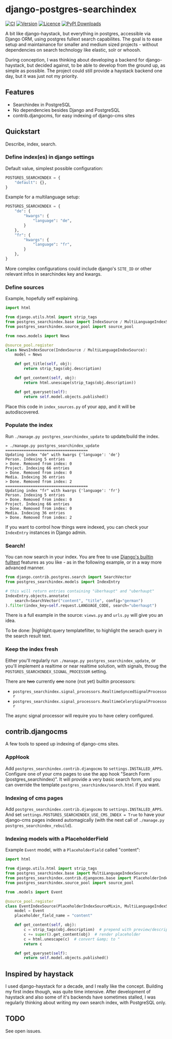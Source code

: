 # django-postgres-searchindex

[![CI](https://img.shields.io/github/actions/workflow/status/bnzk/django-postgres-searchindex/ci.yml?style=flat-square&logo=github "CI")](https://github.com/bnzk/django-postgres-searchindex/actions/workflows/ci.yml)
[![Version](https://img.shields.io/pypi/v/django-postgres-searchindex.svg?style=flat-square "Version")](https://pypi.python.org/pypi/django-postgres-searchindex/)
[![Licence](https://img.shields.io/github/license/bnzk/django-postgres-searchindex.svg?style=flat-square "Licence")](https://pypi.python.org/pypi/django-postgres-searchindex/)
[![PyPI Downloads](https://img.shields.io/pypi/dm/django-postgres-searchindex?style=flat-square "PyPi Downloads")](https://pypistats.org/packages/django-postgres-searchindex)

A bit like django-haystack, but everything in postgres, accessible via Django ORM, using
postgres fullext search capabilites. The goal is to ease setup and 
maintainance for smaller and medium sized projects - without dependencies on
search technology like elastic, solr or whoosh.

During conception, I was thinking about developing a backend for django-haystack, but 
decided against, to be able to develop from the ground up, as simple as possible. The 
project could still provide a haystack backend one day, but it was just not my priority.

## Features

- Searchindex in PostgreSQL
- No dependencies besides Django and PostgreSQL
- contrib.djangocms, for easy indexing of django-cms sites

## Quickstart

Describe, index, search.

### Define index(es) in django settings

Default value, simplest possible configuration:

```python
POSTGRES_SEARCHINDEX = {
    "default": {},
}
```

Example for a multilanguage setup:

```python
POSTGRES_SEARCHINDEX = {
    "de": {
        "kwargs": {
            "language": "de",
        }
    },
    "fr": {
        "kwargs": {
            "language": "fr",
        }
    },
}
```

More complex configurations could include django's `SITE_ID` or other relevant infos
in searchindex key and kwargs.

### Define sources

Example, hopefully self explaining. 

```python
import html

from django.utils.html import strip_tags
from postgres_searchindex.base import IndexSource / MultiLanguageIndexSource
from postgres_searchindex.source_pool import source_pool

from news.models import News

@source_pool.register
class NewsIndexSource(IndexSource / MultiLanguageIndexSource):
    model = News

    def get_title(self, obj):
        return strip_tags(obj.description)

    def get_content(self, obj):
        return html.unescape(strip_tags(obj.description))

    def get_queryset(self):
        return self.model.objects.published()
```

Place this code in `index_sources.py` of your app, and it will be autodiscovered.

### Populate the index

Run  `./manage.py postgres_searchindex_update` to update/build the index.

```shell
» ./manage.py postgres_searchindex_update
====================================
Updating index "de" with kwargs {'language': 'de'}
Person. Indexing 5 entries
> Done. Removed from index: 0
Project. Indexing 66 entries
> Done. Removed from index: 0
Media. Indexing 36 entries
> Done. Removed from index: 2
====================================
Updating index "fr" with kwargs {'language': 'fr'}
Person. Indexing 5 entries
> Done. Removed from index: 0
Project. Indexing 66 entries
> Done. Removed from index: 0
Media. Indexing 36 entries
> Done. Removed from index: 2
```

If you want to control how things were indexed, you can check
your `IndexEntry` instances in Django admin.

### Search!

You can now search in your index. You are free to use [Django's builtin fulltext](https://docs.djangoproject.com/en/dev/ref/contrib/postgres/search/)
features as you like - as in the following example, or in a way more advanced manner.

```python
from django.contrib.postgres.search import SearchVector
from postgres_searchindex.models import IndexEntry

# this will return entries containing "überhaupt" and "uberhaupt"
IndexEntry.objects.annotate(
    search=SearchVector("content", "title", config="german")
).filter(index_key=self.request.LANGUAGE_CODE, search="uberhaupt")

```

There is a full example in the source: `views.py` and `urls.py` will give you an idea. 

To be done: |highlight:query templatefilter, to highlight the serach query in the 
search result text.

### Keep the index fresh

Either you'll regularly run `./manage.py postgres_searchindex_update`, or you'll 
implement a realtime or near realtime solution, with signals, throug the 
`POSTGRES_SEARCHINDEX_SIGNAL_PROCESSOR` setting. 

There are ~~two~~ currently ~~one~~ none (not yet) builtin processors:
 - `postgres_searchindex.signal_processors.RealtimeSyncedSignalProcessor`
 - `postgres_searchindex.signal_processors.RealtimeCelerySignalProcessor`

The async signal processor will require you to have celery configured.


## contrib.djangocms

A few tools to speed up indexing of django-cms sites.

### AppHook

Add `postgres_searchindex.contrib.djangocms` to `settings.INSTALLED_APPS`.
Configure one of your cms pages to use the app hook "Search Form (postgres_searchindex)". It will provide a very 
basic search form, and you can override the template `postgres_searchindex/search.html` if you want.

### Indexing of cms pages

Add `postgres_searchindex.contrib.djangocms` to `settings.INSTALLED_APPS`.  
And set `settings.POSTGRES_SEARCHINDEX_USE_CMS_INDEX = True` to have your django-cms pages indexed automagically (with the next call of
`./manage.py postgres_searchindex_rebuild`). 

### Indexing models with a PlaceholderField

Example `Event` model, with a `PlaceholderField` called "content": 

```python
import html

from django.utils.html import strip_tags
from postgres_searchindex.base import MultiLanguageIndexSource
from postgres_searchindex.contrib.djangocms.base import PlaceholderIndexSourceMixin
from postgres_searchindex.source_pool import source_pool

from .models import Event

@source_pool.register
class EventIndexSource(PlaceholderIndexSourceMixin, MultiLanguageIndexSource):
    model = Event
    placeholder_field_name = "content"

    def get_content(self, obj):
        c = strip_tags(obj.description)  # prepend with preview/description
        c += super().get_content(obj)  # render placeholder
        c = html.unescape(c)  # convert &amp; to "
        return c

    def get_queryset(self):
        return self.model.objects.published()
```

## Inspired by haystack

I used django-haystack for a decade, and I really like the concept. Building my first index though, 
was quite time intensive. After development of haystack and also some of it's backends have sometimes stalled,
I was regularly thinking about writing my own search index, with PostgreSQL only.


## TODO

See open issues.
